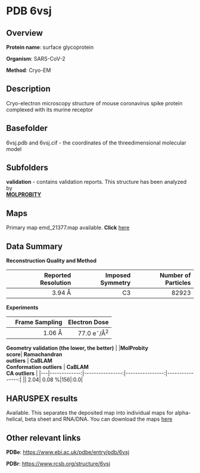 # PDB 6vsj

## Overview

**Protein name**: surface glycoprotein

**Organism**: SARS-CoV-2

**Method**: Cryo-EM

## Description

Cryo-electron microscopy structure of mouse coronavirus spike protein complexed with its murine receptor

## Basefolder

6vsj.pdb and 6vsj.cif - the coordinates of the threedimensional molecular model

## Subfolders





**validation** - contains validation reports. This structure has been analyzed by <br>  [**MOLPROBITY**](https://github.com/thorn-lab/coronavirus_structural_task_force/tree/master/pdb/surface_glycoprotein/SARS-CoV-2/6vsj/validation/molprobity)    



## Maps

Primary map emd_21377.map available. **Click** [here](http://ftp.wwpdb.org/pub/emdb/structures/EMD-21377/map/) 

## Data Summary
**Reconstruction Quality and Method**

|   | Reported Resolution | Imposed Symmetry | Number of Particles |
|---|-------------:|----------------:|--------------:|
|   |3.94 Å|C3|82923|

**Experiments**

|   | Frame Sampling | Electron Dose |
|---|-------------:|----------------:|
|   |1.06 Å|77.0 e<sup>-</sup>/Å<sup>2</sup>|

**Geometry validation (the lower, the better)**
|   |**MolProbity<br>score**| **Ramachandran<br>outliers** | **CaBLAM<br>Conformation outliers** | **CaBLAM<br>CA outliers** |
|---|-------------:|----------------:|----------------:|----------------:|
||  2.04|  0.08 %|156|:0.0|

## HARUSPEX results

Available. This separates the deposited map into individual maps for alpha-helical, beta sheet and RNA/DNA. You can download the maps [here](https://zenodo.org/record/3820109)

## Other relevant links 
**PDBe**:  https://www.ebi.ac.uk/pdbe/entry/pdb/6vsj
 
**PDBr**: https://www.rcsb.org/structure/6vsj 

